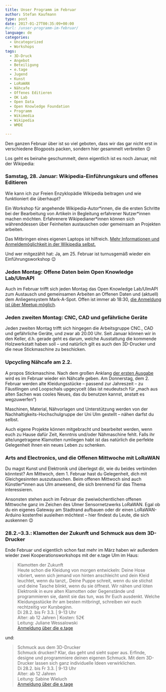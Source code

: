 ```yaml
---
title: Unser Programm im Februar
author: Stefan Kaufmann
type: post
date: 2017-01-27T00:35:09+00:00
#url: /unser-programm-im-februar/
language: de
categories:
  - Uncategorized
  - Workshops
tags:
  - 3D-Druck
  - Angebot
  - Beteiligung
  - e.tage
  - Jugend
  - Kunst
  - LoRaWAN
  - Nähcafe
  - Offenes Editieren
  - OK Lab
  - Open Data
  - Open Knowledge Foundation
  - Programm
  - Wikimedia
  - Wikipedia
  - WMDE

---
```

Den ganzen Februar über ist so viel geboten, dass wir das gar nicht erst in verschiedene Blogposts packen, sondern hier gesammelt verbreiten 😉

Los geht es beinahe geschummelt, denn eigentlich ist es noch Januar, mit der Wikipedia:

### Samstag, 28. Januar: Wikipedia-Einführungskurs und offenes Editieren

Wie kann ich zur Freien Enzyklopädie Wikipedia beitragen und wie funktioniert die überhaupt?
  
Ein Workshop für angehende Wikipedia-Autor\*innen, die die ersten Schritte bei der Bearbeitung von Artikeln in Begleitung erfahrener Nutzer\*innen machen möchten. Erfahrenere Wikipedianer*innen können sich währenddessen über Feinheiten austauschen oder gemeinsam an Projekten arbeiten.

Das Mitbringen eines eigenen Laptops ist hilfreich. [Mehr Informationen und Anmeldemöglichkeit in der Wikipedia selbst.][1]

Und wer mitgezählt hat: Ja, am 25. Februar ist turnusgemäß wieder ein Einführungsworkshop 😉

### Jeden Montag: Offene Daten beim Open Knowledge Lab/UlmAPI

Auch im Februar trifft sich jeden Montag das Open Knowledge Lab/UlmAPI zum Austausch und gemeinsamen Arbeiten an Offenen Daten und (aktuell) dem Anliegensystem Mark-A-Spot. Offen ist immer ab 18:30, [die Anmeldung ist über Meetup möglich][2].

### Jeden zweiten Montag: CNC, CAD und gefährliche Geräte

Jeden zweiten Montag trifft sich hingegen die Arbeitsgruppe CNC., CAD und gefährliche Geräte, und zwar ab 20.00 Uhr. Seit Januar können wir in den Keller, d.h. gerade geht es darum, welche Ausstattung die kommende Holzwerkstatt haben soll – und natürlich gilt es auch den 3D-Drucker und die neue Stickmaschine zu beschicken.

### Upcycling Nähcafe am 2.2.

A propos Stickmaschine. Nach dem großen Anklang [der ersten Ausgabe][3] wird es im Februar wieder ein Nähcafe geben. Am Donnerstag, dem 2. Februar werden alte Kleidungsstücke – passend zur Jahreszeit – zu Fäustlingen und Loopschals upgecycelt (das ist neudeutsch für „mach aus alten Sachen was cooles Neues, das du benutzen kannst, anstatt es wegzuwerfen“)

Maschinen, Material, Nähvorlagen und Unterstützung werden von der Nachhaltigkeits-Hochschulgruppe der Uni Ulm gestellt – nähen darfst du selbst.

Auch eigene Projekte können mitgebracht und bearbeitet werden, wenn euch zu Hause dafür Zeit, Kenntnis und/oder Nähmaschine fehlt. Falls ihr alte/ungetragene Klamotten rumliegen habt ist das natürlich die perfekte Gelegenheit ihnen ein neues Leben zu schenken.

### Arts and Electronics, und die Offenen Mittwoche mit LoRaWAN

Du magst Kunst und Elektronik und überlegst dir, wie du beides verbinden könntest? Am Mittwoch, dem 1. Februar hast du Gelegenheit, dich mit Gleichgesinnten auszutauschen. Beim offenen Mittwoch sind auch Künstler*innen aus Ulm anwesend, die sich brennend für das Thema interessieren.
  
Ansonsten stehen auch im Februar die zweiwöchentlichen offenen Mittwoche ganz im Zeichen des Ulmer Sensornetzwerks LoRaWAN. Egal ob du ein eigenes Gateway am Stadtrand aufbauen oder dir einen LoRaWAN-Arduino kostenfrei ausleihen möchtest – hier findest du Leute, die sich auskennen 😉

### 28.2.–3.3.: Klamotten der Zukunft und Schmuck aus dem 3D-Drucker

Ende Februar und eigentlich schon fast mehr im März haben wir außerdem wieder zwei Kooperationsworkshops mit der e.tage Ulm im Haus:

> Klamotten der Zukunft  
> Heute schon die Kleidung von morgen entwickeln: Deine Hose vibriert, wenn sich jemand von hinten anschleicht und dein Kleid leuchtet, wenn du tanzt,. Deine Puppe schreit, wenn du sie stichst und deine Tasche blinkt, wenn du sie öffnest. Wir nähen und löten Elektronik in eure alten Klamotten oder Gegenstände und programmieren sie, damit sie das tun, was Ihr Euch ausdenkt. Welche Kleidungsstücke ihr am besten mitbringt, schreiben wir euch rechtzeitig vor Kursbeginn.  
> Di 28.2. bis Fr 3.3. | 9-13 Uhr  
> Alter: ab 12 Jahren | Kosten: 52€  
> Leitung: Juliane Wessalowski  
> [Anmeldung über die e.tage][4]

und:

> Schmuck aus dem 3D-Drucker  
> Schmuck drucken? Klar, das geht und sieht super aus. Erfinde, designe und programmiere deinen eigenen Schmuck. Mit dem 3D-Drucker lassen sich ganz individuelle Ideen verwirklichen.  
> Di 28.2. bis Fr 3.3. | 9-13 Uhr  
> Alter: ab 12 Jahren  
> Leitung: Sabine Wieluch  
> [Anmeldung über die e.tage][5]

 [1]: https://de.wikipedia.org/wiki/Wikipedia:Ulm/Neu-Ulm#Einf.C3.BChrungskurs_und_Editierworkshop_am_28._Januar_2017
 [2]: https://www.meetup.com/de-DE/datalove-OK-Lab-Ulm/
 [3]: http://verschwoerhaus.de/das-erste-naehcafe-im-verschwoerhaus/
 [4]: http://www.etage-ulm.de/index.php?id=42&tx_seminars_pi1%5BshowUid%5D=319
 [5]: http://www.etage-ulm.de/index.php?id=42&tx_seminars_pi1%5BshowUid%5D=332
